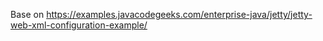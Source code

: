 Base on https://examples.javacodegeeks.com/enterprise-java/jetty/jetty-web-xml-configuration-example/
